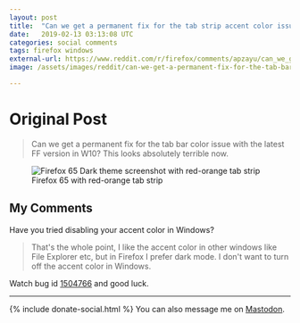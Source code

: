 ```yaml
---
layout: post
title:  "Can we get a permanent fix for the tab strip accent color issue with Firefox 65 version in Windows 10?"
date:   2019-02-13 03:13:08 UTC
categories: social comments
tags: firefox windows
external-url: https://www.reddit.com/r/firefox/comments/apzayu/can_we_get_a_permanent_fix_for_the_tab_bar_color/
image: /assets/images/reddit/can-we-get-a-permanent-fix-for-the-tab-bar-color-issue-with-the-latest-ff-version-in-w10-imgur.png

---
```


# Original Post

> Can we get a permanent fix for the tab bar color issue with the latest FF version in W10? This looks absolutely terrible now.

<p>
	<figure>
	<picture>
	  <img src="{{site.url}}/assets/images/reddit/can-we-get-a-permanent-fix-for-the-tab-bar-color-issue-with-the-latest-ff-version-in-w10-imgur.png" alt="Firefox 65 Dark theme screenshot with red-orange tab strip" />
	  <figcaption>Firefox 65 with red-orange tab strip</figcaption>
	</picture>
</figure>
</p>

## My Comments

Have you tried disabling your accent color in Windows?

>That's the whole point, I like the accent color in other windows like File Explorer etc, but in Firefox I prefer dark mode. I don't want to turn off the accent color in Windows.

Watch bug id [1504766](https://bugzilla.mozilla.org/show_bug.cgi?id=1504766 "Explicit Dark and Light themes (!= Default theme in OS dark mode) shouldn't honor Windows 10 setting for accent color in title bars") and good luck.

---

{% include donate-social.html %} You can also message me on [Mastodon](https://mastodon.social/@yoasif).